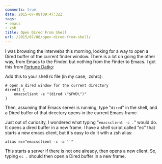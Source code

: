 ```yaml
---
comments: true
date: 2015-07-08T09:47:32Z
tags:
- emacs
- zsh
title: Open Dired From Shell
url: /2015/07/08/open-dired-from-shell/
---
```


I was browsing the interwebs this morning, looking for a way to open a Dired buffer of the current finder window. There is a lot on going the other way, from Emacs to the Finder, but nothing from the Finder to Emacs.
I got this from [Fortune Datko](http://datko.net/2013/07/11/open-emacs-dired-buffer-from-dired/ ):

Add this to your shell rc file (in my case, .zshrc):

```
# open a dired window for the current directory
dired() {
    emacsclient -e "(dired \"$PWD\")"
}
```

Then, assuming that Emacs server is running, type "`dired`" in the shell, and a Dired
buffer of that directory opens in the current Emacs frame.

Just out of curiosity, I wondered what typing "`emacsclient -c .`" would do. It opens a dired buffer in a new frame. I have a shell script called "ec" that starts a new emacs client, but it's easy to do it with a zsh alias:

```
alias ec="emacsclient -c -a ''"
```
This starts a server if there is not one already, then opens a new client. So, typing `ec .` should then open a Dired buffer in a new frame.

